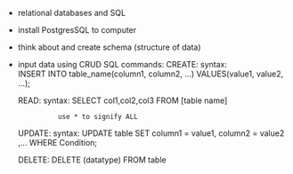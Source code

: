 - relational databases and SQL
- install PostgresSQL to computer
- think about and create schema (structure of data)
- input data using CRUD SQL commands: 
    CREATE:
        syntax:  
        INSERT INTO table_name(column1, column2, …) VALUES(value1, value2, …);

    READ: 
        syntax: 
        SELECT col1,col2,col3 FROM [table name]

                use * to signify ALL

    UPDATE: 
        syntax: 
        UPDATE table
            SET column1 = value1,
                column2 = value2 ,...
            WHERE
            Condition;

    DELETE: 
        DELETE (datatype) FROM table